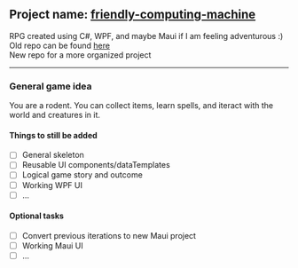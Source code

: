 ## Project name: <ins>friendly-computing-machine</ins>
RPG created using C#, WPF, and maybe Maui if I am feeling adventurous :)  
Old repo can be found [here](https://github.com/CoralLemons/supreme-lamp-cSharp)  
New repo for a more organized project

---

### General game idea
You are a rodent. You can collect items, learn spells, and iteract with the world and creatures in it.  

#### Things to still be added
- [ ] General skeleton
- [ ] Reusable UI components/dataTemplates
- [ ] Logical game story and outcome
- [ ] Working WPF UI
- [ ] ...

#### Optional tasks
- [ ] Convert previous iterations to new Maui project
- [ ] Working Maui UI
- [ ] ...
